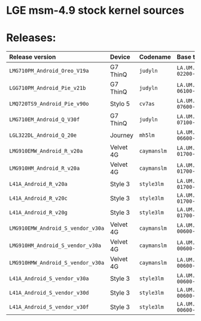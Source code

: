 # LGE msm-4.9 stock kernel sources

# Releases:

| Release version                   | Device    | Codename    | Base tag                       |
|:--------------------------------- |:--------- |:----------- | :----------------------------- |
| `LMG710PM_Android_Oreo_V19a`      | G7 ThinQ  | `judyln`    | `LA.UM.6.3.r6-02200-sdm845.0`  |
| `LGG710PM_Android_Pie_v21b`       | G7 ThinQ  | `judyln`    | `LA.UM.7.3.r1-06100-sdm845.0`  |
| `LMQ720TS9_Android_Pie_v90o`      | Stylo 5   | `cv7as`     | `LA.UM.7.6.2.r1-07600-89xx.0`  |
| `LMG710EM_Android_Q_V30f`         | G7 ThinQ  | `judyln`    | `LA.UM.8.3.r1-07100-sdm845.0`  |
| `LGL322DL_Android_Q_20e`          | Journey   | `mh5lm`     | `LA.UM.8.6.2.r1-06600-89xx.0`  |
| `LMG910EMW_Android_R_v20a`        | Velvet 4G | `caymanslm` | `LA.UM.9.3.r1-01700-sdm845.0`  |
| `LMG910HM_Android_R_v20a`         | Velvet 4G | `caymanslm` | `LA.UM.9.3.r1-01700-sdm845.0`  |
| `L41A_Android_R_v20a`             | Style 3   | `style3lm`  | `LA.UM.9.3.r1-01700-sdm845.0`  |
| `L41A_Android_R_v20c`             | Style 3   | `style3lm`  | `LA.UM.9.3.r1-01700-sdm845.0`  |
| `L41A_Android_R_v20g`             | Style 3   | `style3lm`  | `LA.UM.9.3.r1-01700-sdm845.0`  |
| `LMG910EMW_Android_S_vendor_v30a` | Velvet 4G | `caymanslm` | `LA.UM.10.3.r1-00600-sdm845.0` |
| `LMG910HM_Android_S_vendor_v30a`  | Velvet 4G | `caymanslm` | `LA.UM.10.3.r1-00600-sdm845.0` |
| `LMG910HMW_Android_S_vendor_v30a` | Velvet 4G | `caymanslm` | `LA.UM.10.3.r1-00600-sdm845.0` |
| `L41A_Android_S_vendor_v30a`      | Style 3   | `style3lm`  | `LA.UM.10.3.r1-00600-sdm845.0` |
| `L41A_Android_S_vendor_v30d`      | Style 3   | `style3lm`  | `LA.UM.10.3.r1-00600-sdm845.0` |
| `L41A_Android_S_vendor_v30f`      | Style 3   | `style3lm`  | `LA.UM.10.3.r1-00600-sdm845.0` |


